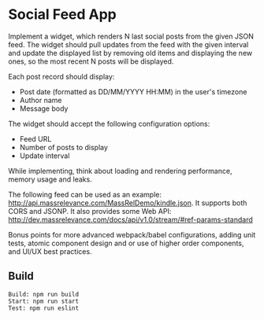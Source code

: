# Social Feed App

Implement a widget, which renders N last social posts from the given JSON feed. The widget should pull updates from the feed with the given interval and update the displayed list by removing old items and displaying the new ones, so the most recent N posts will be displayed.

Each post record should display:
- Post date (formatted as DD/MM/YYYY HH:MM) in the user's timezone
- Author name
- Message body

The widget should accept the following configuration options:
- Feed URL
- Number of posts to display
- Update interval

While implementing, think about loading and rendering performance, memory usage and leaks.

The following feed can be used as an example: http://api.massrelevance.com/MassRelDemo/kindle.json. It supports both CORS and JSONP. It also provides some Web API: http://dev.massrelevance.com/docs/api/v1.0/stream/#ref-params-standard

Bonus points for more advanced webpack/babel configurations, adding unit tests, atomic component design and or use of higher order components, and UI/UX best practices.

## Build

    Build: npm run build
    Start: npm run start
    Test: npm run eslint

